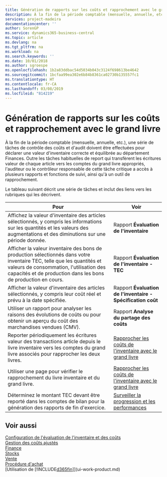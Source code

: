 ```yaml
---
title: Génération de rapports sur les coûts et rapprochement avec le grand livre | Microsoft Docs
description: À la fin de la période comptable (mensuelle, annuelle, etc.), une série de tâches de contrôle des coûts et d'audit doivent être effectuées pour déclarer une valeur d'inventaire correcte et équilibrée au département Finances. Outre les tâches habituelles de report qui transfèrent les écritures valeur de chaque article vers les comptes du grand livre appropriés, l'auditeur ou le contrôleur responsable de cette tâche critique a accès à plusieurs rapports et fonctions de suivi, ainsi qu'à un outil de rapprochement.
services: project-madeira
documentationcenter: ''
author: SorenGP
ms.service: dynamics365-business-central
ms.topic: article
ms.devlang: na
ms.tgt_pltfrm: na
ms.workload: na
ms.search.keywords: ''
ms.date: 10/01/2018
ms.author: sgroespe
ms.openlocfilehash: 1b2a83ddbac54d5034b043c3124f698613be4642
ms.sourcegitcommit: 1bcfaa99ea302e6b84b8361ca02730b135557fc1
ms.translationtype: HT
ms.contentlocale: fr-CA
ms.lasthandoff: 03/08/2019
ms.locfileid: "814219"
---
```

# <a name="reporting-costs-and-reconciling-with-the-general-ledger"></a>Génération de rapports sur les coûts et rapprochement avec le grand livre
À la fin de la période comptable (mensuelle, annuelle, etc.), une série de tâches de contrôle des coûts et d'audit doivent être effectuées pour déclarer une valeur d'inventaire correcte et équilibrée au département Finances. Outre les tâches habituelles de report qui transfèrent les écritures valeur de chaque article vers les comptes du grand livre appropriés, l'auditeur ou le contrôleur responsable de cette tâche critique a accès à plusieurs rapports et fonctions de suivi, ainsi qu'à un outil de rapprochement.  

 Le tableau suivant décrit une série de tâches et inclut des liens vers les rubriques qui les décrivent.   

|**Pour**|**Voir**|  
|------------|-------------|  
|Affichez la valeur d'inventaire des articles sélectionnés, y compris les informations sur les quantités et les valeurs des augmentations et des diminutions sur une période donnée.|Rapport **Évaluation de l'inventaire**|  
|Afficher la valeur inventaire des bons de production sélectionnés dans votre inventaire TEC, telle que les quantités et valeurs de consommation, l'utilisation des capacités et de production dans les bons de production en cours.|Rapport **Évaluation de l'inventaire - TEC**|  
|Afficher la valeur d'inventaire des articles sélectionnés, y compris leur coût réel et prévu à la date spécifiée.|Rapport **Évaluation de l'inventaire - Spécification coût**|  
|Utiliser un rapport pour analyser les raisons des évolutions de coûts ou pour obtenir un aperçu du coût des marchandises vendues (CMV).|Rapport **Analyse du partage des coûts**|  
|Reporter périodiquement les écritures valeur des transactions article depuis le livre inventaire vers les comptes du grand livre associés pour rapprocher les deux livres.|[Rapprocher les coûts de l'inventaire avec le grand livre](finance-how-to-post-inventory-costs-to-the-general-ledger.md)|  
|Utiliser une page pour vérifier le rapprochement du livre inventaire et du grand livre.|[Rapprocher les coûts de l'inventaire avec le grand livre](finance-how-to-post-inventory-costs-to-the-general-ledger.md)|  
|Déterminez le montant TEC devant être reporté dans les comptes de bilan pour la génération des rapports de fin d'exercice.|[Surveiller la progression et les performances](projects-how-monitor-progress-performance.md)|

## <a name="see-also"></a>Voir aussi  
[Configuration de l'évaluation de l'inventaire et des coûts](finance-set-up-inventory-valuation-and-costing.md)  
[Gestion des coûts ajustés](finance-manage-inventory-costs.md)  
[Finance](finance.md)  
[Stocks](inventory-manage-inventory.md)   
[Vente](sales-manage-sales.md)   
[Procédure d'achat](purchasing-manage-purchasing.md)  
[Utilisation de [!INCLUDE[d365fin](includes/d365fin_md.md)]](ui-work-product.md)
